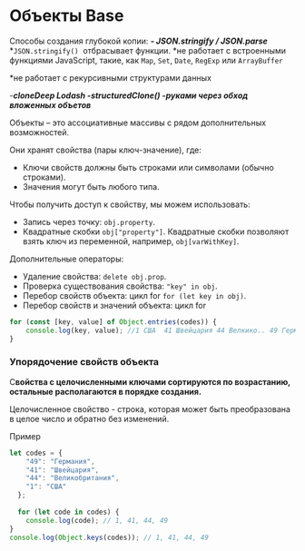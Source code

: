 # Объекты Base

Способы создания глубокой копии:
***- JSON.stringify / JSON.parse*** 
  *`JSON.stringify()`  отбрасывает функции.
  *не работает с встроенными функциями JavaScript, такие,   как `Map`, `Set`, `Date`, `RegExp` или `ArrayBuffer`

  *не работает с рекурсивными структурами данных

-***cloneDeep Lodash
-structuredClone()
-руками через обход вложенных объетов***

Объекты – это ассоциативные массивы с рядом дополнительных возможностей.

Они хранят свойства (пары ключ-значение), где:

- Ключи свойств должны быть строками или символами (обычно строками).
- Значения могут быть любого типа.

Чтобы получить доступ к свойству, мы можем использовать:

- Запись через точку: `obj.property`.
- Квадратные скобки `obj["property"]`. Квадратные скобки позволяют взять ключ из переменной, например, `obj[varWithKey]`.

Дополнительные операторы:

- Удаление свойства: `delete obj.prop`.
- Проверка существования свойства: `"key" in obj`.
- Перебор свойств объекта: цикл for `for (let key in obj)`.
- Перебор свойств и значений объекта: цикл for

```jsx
for (const [key, value] of Object.entries(codes)) {
    console.log(key, value); //1 США  41 Швейцария 44 Велкико.. 49 Германия
}
```

### **Упорядочение свойств объекта**

C**войства с целочисленными ключами сортируются по возрастанию, остальные располагаются в порядке создания.**

Целочисленное свойство -  строка, которая может быть преобразована в целое число и обратно без изменений.

Пример

```jsx
let codes = {
    "49": "Германия",
    "41": "Швейцария",
    "44": "Великобритания",
    "1": "США"
  };
  
  for (let code in codes) {
    console.log(code); // 1, 41, 44, 49
}
console.log(Object.keys(codes)); // 1, 41, 44, 49
```